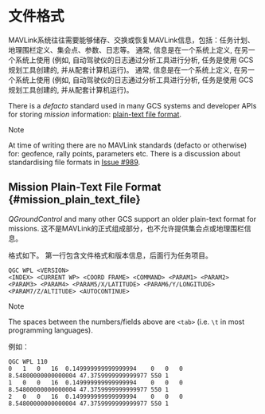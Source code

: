 # 文件格式

MAVLink系统往往需要能够储存、交换或恢复MAVLink信息，包括：任务计划、地理围栏定义、集会点、参数、日志等。 通常, 信息是在一个系统上定义, 在另一个系统上使用 (例如, 自动驾驶仪的日志通过分析工具进行分析, 任务是使用 GCS 规划工具创建的, 并从配套计算机运行)。
通常, 信息是在一个系统上定义, 在另一个系统上使用 (例如, 自动驾驶仪的日志通过分析工具进行分析, 任务是使用 GCS 规划工具创建的, 并从配套计算机运行)。

There is a _defacto_ standard used in many GCS systems and developer APIs for storing _mission_ information: [plain-text file format](#mission_plain_text_file).

> [!NOTE]
> At time of writing there are no MAVLink standards (defacto or otherwise) for: geofence, rally points, parameters etc.
> There is a discussion about standardising file formats in [Issue #989](https://github.com/mavlink/mavlink/issues/989).

## Mission Plain-Text File Format {#mission_plain_text_file}

_QGroundControl_ and many other GCS support an older plain-text format for missions.
这不是MAVLink的正式组成部分，也不允许提供集会点或地理围栏信息。

格式如下。
第一行包含文件格式和版本信息，后面行为任务项目。

```
QGC WPL <VERSION>
<INDEX> <CURRENT WP> <COORD FRAME> <COMMAND> <PARAM1> <PARAM2> <PARAM3> <PARAM4> <PARAM5/X/LATITUDE> <PARAM6/Y/LONGITUDE> <PARAM7/Z/ALTITUDE> <AUTOCONTINUE>
```

> [!NOTE]
> The spaces between the numbers/fields above are `<tab>` (i.e. `\t` in most programming languages).

例如：

```
QGC WPL 110
0	1	0	16	0.149999999999999994	0	0	0	8.54800000000000004	47.3759999999999977	550	1
1	0	0	16	0.149999999999999994	0	0	0	8.54800000000000004	47.3759999999999977	550	1
2	0	0	16	0.149999999999999994	0	0	0	8.54800000000000004	47.3759999999999977	550	1
```
